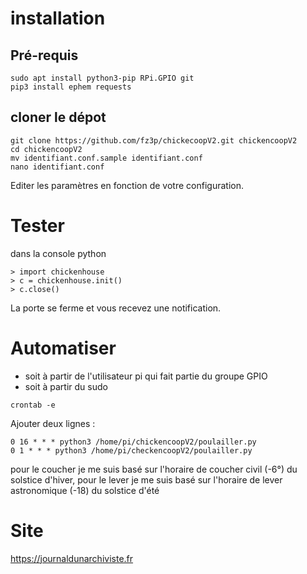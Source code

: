 # installation 

## Pré-requis

```
sudo apt install python3-pip RPi.GPIO git
pip3 install ephem requests

```

## cloner le dépot

```
git clone https://github.com/fz3p/chickecoopV2.git chickencoopV2
cd chickencoopV2
mv identifiant.conf.sample identifiant.conf
nano identifiant.conf
```

Editer les paramètres en fonction de votre configuration.

# Tester

dans la console python

```
> import chickenhouse
> c = chickenhouse.init()
> c.close()
```

La porte se ferme et vous recevez une notification. 

#  Automatiser

* soit à partir de l'utilisateur pi qui fait partie du groupe GPIO
* soit à partir du sudo

```
crontab -e
```

Ajouter deux lignes : 

```
0 16 * * * python3 /home/pi/chickencoopV2/poulailler.py
0 1 * * * python3 /home/pi/checkencoopV2/poulailler.py
```

pour le coucher je me suis basé sur l'horaire de coucher civil (-6°) du solstice d'hiver, 
pour le lever je me suis basé sur l'horaire de lever astronomique (-18) du solstice d'été

# Site 

https://journaldunarchiviste.fr